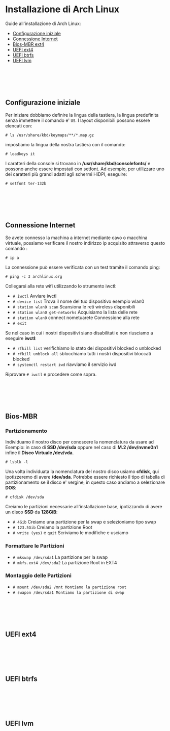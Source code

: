 # Installazione di Arch Linux

Guide all'installazione di Arch Linux: 

* [Configurazione iniziale](#configurazione-iniziale)
* [Connessione Internet](#connessione-internet)
* [Bios-MBR ext4](#bios-mbr)
* [UEFI ext4](#uefi-ext4)
* [UEFI btrfs](#uefi-btrfs)
* [UEFI lvm](#uefi-lvm)

<br><br><br><br>

## Configurazione iniziale

Per iniziare dobbiamo definire la lingua della tastiera, la lingua predefinita senza immettere il comando e' `US`. I layout disponibili possono essere elencati con: 

`# ls /usr/share/kbd/keymaps/**/*.map.gz`

impostiamo la lingua della nostra tastiera con il comando:

`# loadkeys it`

I caratteri della console si trovano in **/usr/share/kbd/consolefonts/** e possono anche essere impostati con setfont. Ad esempio, per utilizzare uno dei caratteri più grandi adatti agli schermi HiDPI, eseguire:

`# setfont ter-132b`


<br><br><br><br>

## Connessione Internet
Se avete connesso la machina a internet mediante cavo o macchina virtuale, possiamo verificare il nostro indirizzo ip acquisito attraverso questo comando :

`# ip a`

La connessione può essere verificata con un test tramite il comando ping:

`# ping -c 3 archlinux.org`

Collegarsi alla rete wifi utilizzando lo strumento iwctl:

- `# iwctl` Avviare iwctl
- `# device list`  Trova il nome del tuo dispositivo esempio wlan0
- `# station wlan0 scan` Scansiona le reti wireless disponibili
- `# station wlan0 get-networks` Acquisiamo la lista delle rete
- `# station wlan0` connect nometuarete  Connessione alla rete
- `# exit` 

Se nel caso in cui i nostri dispositivi siano disabilitati e non riusciamo a eseguire **iwctl**:

- `# rfkill list`  verifichiamo lo stato dei dispositivi blocked o unblocked
- `# rfkill unblock all` sblocchiamo tutti i nostri dispositivi bloccati blocked
- `# systemctl restart iwd`  riavviamo il servizio iwd

Riprovare `# iwctl` e procedere come sopra.


<br><br><br><br>

## Bios-MBR

### Partizionamento
Individuamo il nostro disco per conoscere la nomenclatura da usare ad Esempio: in caso di **SSD /dev/sda** oppure nel caso di **M.2 /dev/nvme0n1** infine il **Disco Virtuale /dev/vda**.

`# lsblk -l`

Una volta individuata la nomenclatura del nostro disco usiamo **cfdisk**, qui ipotizzeremo di avere **/dev/sda**. Potrebbe essere richiesto il tipo di tabella di partizionamento se il disco e' vergine, in questo caso andiamo a selezionare **DOS**:

`# cfdisk /dev/sda`

Creiamo le partizioni necessarie all'installazione base, ipotizzando di avere un disco **SSD** da **128GiB**:

- `# 4Gib`   Creiamo una partizione per la swap e selezioniamo tipo swap
- `# 123.5Gib`  Creiamo la partizione Root
- `# write (yes)` e `quit`  Scriviamo le modifiche e usciamo


### Formattare le Partizioni

- `# mkswap /dev/sda1` La partizione per la swap
- `# mkfs.ext4 /dev/sda2` La partizione Root in EXT4

### Montaggio delle Partizioni

- `# mount /dev/sda2 /mnt Montiamo la partizione root`
- `# swapon /dev/sda1 Montiamo la partizione di swap`


<br><br><br><br>

## UEFI ext4




<br><br><br><br>

## UEFI btrfs




<br><br><br><br>

## UEFI lvm




<br><br><br><br>





